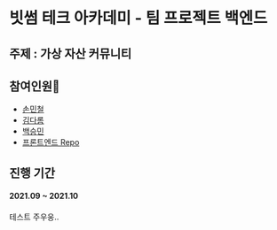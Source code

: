 # 빗썸 테크 아카데미 - 팀 프로젝트 백엔드
## 주제 : 가상 자산 커뮤니티
## 참여인원👫
* [손민철](https://github.com/MinChul-Son)
* [김다롬](https://github.com/vo0a)
* [백승민](https://github.com/bsm7878)
* [프론트엔드 Repo](https://github.com/bithumb-project/Front-end)

## 진행 기간
#### 2021.09 ~ 2021.10

테스트 주우웅..